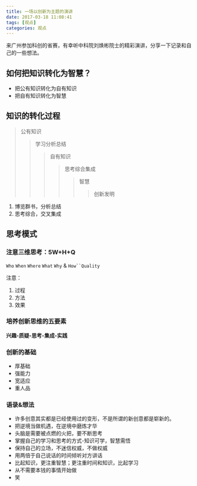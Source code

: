 ```yaml
---
title: 一场以创新为主题的演讲
date: 2017-03-18 11:08:41
tags: [观点]
categories: 观点
---
```


来广州参加科创的省赛，有幸听中科院刘焕彬院士的精彩演讲，分享一下记录和自己的一些想法。

<!-- more -->

## 如何把知识转化为智慧？
* 把公有知识转化为自有知识
* 把自有知识转化为智慧



## 知识的转化过程
>公有知识
>>学习分析总结
>>>自有知识
>>>>思考综合集成
>>>>>智慧
>>>>>>创新发明

1. 博览群书，分析总结
2. 思考综合，交叉集成



## 思考模式


### 注意三维思考：5W+H+Q
`Who`
 `When`
 `Where`
 `What`
 `Why`
 &
 `How``Quality`

注意：

1. 过程
2. 方法
3. 效果

### 培养创新思维的五要素

 **兴趣-质疑-思考-集成-实践**

### 创新的基础
* 厚基础
* 强能力
* 宽适应
* 重人品

### 语录&想法
* 许多创意其实都是已经使用过的变形，不是所谓的新创意都是崭新的。
* 把逆境当做机遇，在逆境中磨炼才华
* 头脑是需要被点燃的火把，要不断思考
* 掌握自己的学习和思考的方式-知识可学，智慧需悟
* 保持自己的立场，不迷信权威，不做权威
* 用两倍于自己说话的时间倾听对方讲话
* 比起知识，更注重智慧；更注重时间和知识，比起学习
* 从不需要本钱的事情开始做
* 笑
